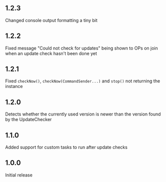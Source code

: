 ## 1.2.3
Changed console output formatting a tiny bit

## 1.2.2
Fixed message "Could not check for updates" being shown to OPs on join when an update check hasn't been done yet

## 1.2.1
Fixed `checkNow()`, `checkNow(CommandSender...)` and `stop()` not returning the instance

## 1.2.0
Detects whether the currently used version is newer than the version found by the UpdateChecker

## 1.1.0
Added support for custom tasks to run after update checks

## 1.0.0
Initial release